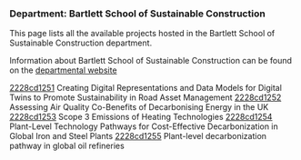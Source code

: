 ### Department: Bartlett School of Sustainable Construction

This page lists all the available projects hosted in the Bartlett School of Sustainable Construction department.

Information about Bartlett School of Sustainable Construction can be found on the [departmental website](https://www.ucl.ac.uk/bartlett/construction)

[2228cd1251](../projects/2228cd1251.md) Creating Digital Representations and Data Models for Digital Twins to Promote Sustainability in Road Asset Management
[2228cd1252](../projects/2228cd1252.md) Assessing Air Quality Co-Benefits of Decarbonising Energy in the UK
[2228cd1253](../projects/2228cd1253.md) Scope 3 Emissions of Heating Technologies
[2228cd1254](../projects/2228cd1254.md) Plant-Level Technology Pathways for Cost-Effective Decarbonization in Global Iron and Steel Plants
[2228cd1255](../projects/2228cd1255.md) Plant-level decarbonization pathway in global oil refineries

